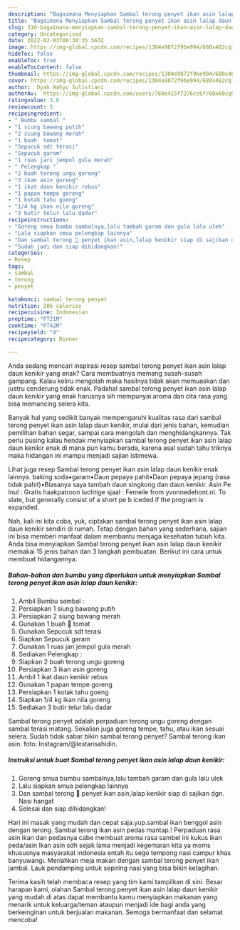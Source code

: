 ```yaml
---
description: "Bagaimana Menyiapkan Sambal terong penyet ikan asin lalap daun kenikir, Lezat Sekali"
title: "Bagaimana Menyiapkan Sambal terong penyet ikan asin lalap daun kenikir, Lezat Sekali"
slug: 310-bagaimana-menyiapkan-sambal-terong-penyet-ikan-asin-lalap-daun-kenikir-lezat-sekali
category: Uncategorized
date: 2022-02-03T00:30:35.563Z
image: https://img-global.cpcdn.com/recipes/1304e9872f9be994/680x482cq70/sambal-terong-penyet-ikan-asin-lalap-daun-kenikir-foto-resep-utama.jpg
hideToc: false
enableToc: true
enableTocContent: false
thumbnail: https://img-global.cpcdn.com/recipes/1304e9872f9be994/680x482cq70/sambal-terong-penyet-ikan-asin-lalap-daun-kenikir-foto-resep-utama.jpg
cover: https://img-global.cpcdn.com/recipes/1304e9872f9be994/680x482cq70/sambal-terong-penyet-ikan-asin-lalap-daun-kenikir-foto-resep-utama.jpg
author:  Dyah Wahyu Sulistiani
authorAv:  https://img-global.cpcdn.com/users/76be415f7276cc6f/60x60cq50/avatar.jpg
ratingvalue: 3.6
reviewcount: 3
recipeingredient:
- " Bumbu sambal "
- "1 siung bawang putih"
- "2 siung bawang merah"
- "1 buah  tomat"
- "Sepucuk sdt terasi"
- "Sepucuk garam"
- "1 ruas jari jempol gula merah"
- " Pelengkap "
- "2 buah terong ungu goreng"
- "3 ikan asin goreng"
- "1 ikat daun kenikir rebus"
- "1 papan tempe goreng"
- "1 kotak tahu goeng"
- "1/4 kg ikan nila goreng"
- "3 butir telur lalu dadar"
recipeinstructions:
- "Goreng smua bumbu sambalnya,lalu tambah garam dan gula lalu ulek"
- "Lalu siapkan smua pelengkap lainnya"
- "Dan sambal terong 🍆 penyet ikan asin,lalap kenikir siap di sajikan dgn. Nasi hangat"
- "Sudah jadi dan siap dihidangkan!"
categories:
- Resep
tags:
- sambal
- terong
- penyet

katakunci: sambal terong penyet 
nutrition: 206 calories
recipecuisine: Indonesian
preptime: "PT21M"
cooktime: "PT42M"
recipeyield: "4"
recipecategory: Dinner

---
```



Anda sedang mencari inspirasi resep sambal terong penyet ikan asin lalap daun kenikir yang enak? Cara membuatnya memang susah-susah gampang. Kalau keliru mengolah maka hasilnya tidak akan memuaskan dan justru cenderung tidak enak. Padahal sambal terong penyet ikan asin lalap daun kenikir yang enak harusnya sih mempunyai aroma dan cita rasa yang bisa memancing selera kita.


Banyak hal yang sedikit banyak mempengaruhi kualitas rasa dari sambal terong penyet ikan asin lalap daun kenikir, mulai dari jenis bahan, kemudian pemilihan bahan segar, sampai cara mengolah dan menghidangkannya. Tak perlu pusing kalau hendak menyiapkan sambal terong penyet ikan asin lalap daun kenikir enak di mana pun kamu berada, karena asal sudah tahu triknya maka hidangan ini mampu menjadi sajian istimewa.

Lihat juga resep Sambal terong penyet ikan asin lalap daun kenikir enak lainnya. baking soda•garam•Daun pepaya pahit•Daun pepaya jepang (rasa tidak pahit)•Biasanya saya tambah daun singkong dan daun kenikir. Asin Pe Inul : Gratis haakpatroon luchtige sjaal : Femeile from yvonnedehont.nl. To slate, but generally consist of a short pe b iceded if the program is expanded.


Nah, kali ini kita coba, yuk, ciptakan sambal terong penyet ikan asin lalap daun kenikir sendiri di rumah. Tetap dengan bahan yang sederhana, sajian ini bisa memberi manfaat dalam membantu menjaga kesehatan tubuh kita. Anda bisa menyiapkan Sambal terong penyet ikan asin lalap daun kenikir memakai 15 jenis bahan dan 3 langkah pembuatan. Berikut ini cara untuk membuat hidangannya.

<!--inarticleads1-->

##### Bahan-bahan dan bumbu yang diperlukan untuk menyiapkan Sambal terong penyet ikan asin lalap daun kenikir:

1. Ambil  Bumbu sambal :
1. Persiapkan 1 siung bawang putih
1. Persiapkan 2 siung bawang merah
1. Gunakan 1 buah 🍅 tomat
1. Gunakan Sepucuk sdt terasi
1. Siapkan Sepucuk garam
1. Gunakan 1 ruas jari jempol gula merah
1. Sediakan  Pelengkap :
1. Siapkan 2 buah terong ungu goreng
1. Persiapkan 3 ikan asin goreng
1. Ambil 1 ikat daun kenikir rebus
1. Gunakan 1 papan tempe goreng
1. Persiapkan 1 kotak tahu goeng
1. Siapkan 1/4 kg ikan nila goreng
1. Sediakan 3 butir telur lalu dadar


Sambal terong penyet adalah perpaduan terong ungu goreng dengan sambal terasi matang. Sekalian juga goreng tempe, tahu, atau ikan sesuai selera. Sudah tidak sabar bikin sambal terong penyet? Sambal terong ikan asin. foto: Instagram/@lestarisahidin. 

<!--inarticleads2-->

##### Instruksi untuk buat Sambal terong penyet ikan asin lalap daun kenikir:

1. Goreng smua bumbu sambalnya,lalu tambah garam dan gula lalu ulek
1. Lalu siapkan smua pelengkap lainnya
1. Dan sambal terong 🍆 penyet ikan asin,lalap kenikir siap di sajikan dgn. Nasi hangat
1. Selesai dan siap dihidangkan!

Hari ini masak yang mudah dan cepat saja.yup.sambal ikan benggol asin dengan terong. Sambal terong ikan asin pedas mantap.! Perpaduan rasa asin ikan dan pedasnya cabe membuat aroma rasa sambel ini kukus ikan peda/asin Ikan asin sdh sejak lama menjadi kegemaran kita ya moms khususnya masyarakat indonesia entah itu sego tempong nasi campur khas banyuwangi. Meriahkan meja makan dengan sambal terong penyet ikan jambal. Lauk pendamping untuk sepiring nasi yang bisa bikin ketagihan. 

Terima kasih telah membaca resep yang tim kami tampilkan di sini. Besar harapan kami, olahan Sambal terong penyet ikan asin lalap daun kenikir yang mudah di atas dapat membantu kamu menyiapkan makanan yang menarik untuk keluarga/teman ataupun menjadi ide bagi anda yang berkeinginan untuk berjualan makanan. Semoga bermanfaat dan selamat mencoba!
